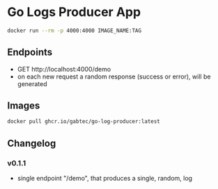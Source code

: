 # Go Logs Producer App

```sh
docker run --rm -p 4000:4000 IMAGE_NAME:TAG
```

## Endpoints

- GET http://localhost:4000/demo
- on each new request a random response (success or error), will be generated

## Images

```sh
docker pull ghcr.io/gabtec/go-log-producer:latest
```

## Changelog

### v0.1.1

- single endpoint "/demo", that produces a single, random, log
